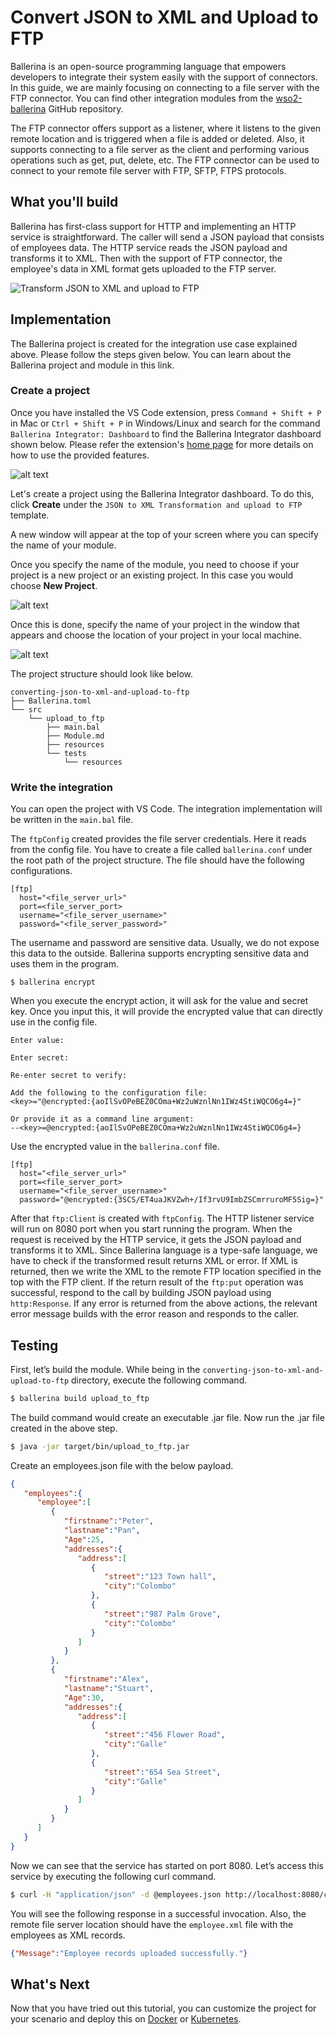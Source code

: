# Convert JSON to XML and Upload to FTP

Ballerina is an open-source programming language that empowers developers to integrate their system easily with the support of connectors. In this guide, we are mainly focusing on connecting to a file server with the FTP connector. You can find other integration modules from the [wso2-ballerina](https://github.com/wso2-ballerina) GitHub repository.

The FTP connector offers support as a listener, where it listens to the given remote location and is triggered when a file is added or deleted. Also, it supports connecting to a file server as the client and performing various operations such as get, put, delete, etc. The FTP connector can be used to connect to your remote file server with FTP, SFTP, FTPS protocols.

<!-- INCLUDE_MD: ../../../../tutorial-prerequisites.md -->

## What you'll build
Ballerina has first-class support for HTTP and implementing an HTTP service is straightforward. The caller will send a JSON payload that consists of employees data. The HTTP service reads the JSON payload and transforms it to XML. Then with the support of FTP connector, the employee's data in XML format gets uploaded to the FTP server.

![Transform JSON to XML and upload to FTP](../../../../assets/img/Transform-JSON-to-XML-and-upload-to-FTP.jpg)

## Implementation
The Ballerina project is created for the integration use case explained above. Please follow the steps given below. You can learn about the Ballerina project and module in this link.

### Create a project

Once you have installed the VS Code extension, press `Command + Shift + P` in Mac or `Ctrl + Shift + P` in Windows/Linux and search for the command `Ballerina Integrator: Dashboard` to find the Ballerina Integrator dashboard shown below. Please refer the extension's [home page](https://marketplace.visualstudio.com/items?itemName=WSO2.ballerina-integrator) for more details on how to use the provided features.

![alt text](../../../../assets/img/vs-code-landing.png)

Let's create a project using the Ballerina Integrator dashboard. To do this, click **Create** under the `JSON to XML Transformation and upload to FTP` template. 

A new window will appear at the top of your screen where you can specify the name of your module.

Once you specify the name of the module, you need to choose if your project is a new project or an existing project. In this case you would choose **New Project**.

![alt text](../../../../assets/img/new-existing-project.png)

Once this is done, specify the name of your project in the window that appears and choose the location of your project in your local machine.

![alt text](../../../../assets/img/project-name-new.png)

The project structure should look like below.
```shell
converting-json-to-xml-and-upload-to-ftp
├── Ballerina.toml
└── src
    └── upload_to_ftp
        ├── main.bal
        ├── Module.md
        ├── resources
        └── tests
            └── resources
```

### Write the integration
You can open the project with VS Code. The integration implementation will be written in the `main.bal` file.  

<!-- INCLUDE_CODE: src/upload_to_ftp/main.bal -->

The `ftpConfig` created provides the file server credentials. Here it reads from the config file. You have to create a file called `ballerina.conf` under the root path of the project structure. The file should have the following configurations.

```
[ftp]
  host="<file_server_url>"
  port=<file_server_port>
  username="<file_server_username>"
  password="<file_server_password>"
```

The username and password are sensitive data. Usually, we do not expose this data to the outside. Ballerina supports encrypting sensitive data and uses them in the program.

```shell
$ ballerina encrypt
```

When you execute the encrypt action, it will ask for the value and secret key. Once you input this, it will provide the encrypted value that can directly use in the config file.

```shell
Enter value: 

Enter secret: 

Re-enter secret to verify: 

Add the following to the configuration file:
<key>="@encrypted:{aoIlSvOPeBEZ0COma+Wz2uWznlNn1IWz4StiWQCO6g4=}"

Or provide it as a command line argument:
--<key>=@encrypted:{aoIlSvOPeBEZ0COma+Wz2uWznlNn1IWz4StiWQCO6g4=}
```

Use the encrypted value in the `ballerina.conf` file.

```
[ftp]
  host="<file_server_url>"
  port=<file_server_port>
  username="<file_server_username>"
  password="@encrypted:{3SCS/ET4uaJKVZwh+/If3rvU9ImbZSCmrruroMF5Sig=}"
```

After that `ftp:Client` is created with `ftpConfig`. The HTTP listener service will run on 8080 port when you start running the program. When the request is received by the HTTP service, it gets the JSON payload and transforms it to XML. Since Ballerina language is a type-safe language, we have to check if the transformed result returns XML or error. If XML is returned, then we write the XML to the remote FTP location specified in the top with the FTP client. If the return result of the `ftp:put` operation was successful, respond to the call by building JSON payload using `http:Response`. If any error is returned from the above actions, the relevant error message builds with the error reason and responds to the caller. 

## Testing
First, let’s build the module. While being in the `converting-json-to-xml-and-upload-to-ftp` directory, execute the following command.

```bash
$ ballerina build upload_to_ftp
```

The build command would create an executable .jar file. Now run the .jar file created in the above step.

```bash
$ java -jar target/bin/upload_to_ftp.jar
```

Create an employees.json file with the below payload.
```json
{
   "employees":{
      "employee":[
         {
            "firstname":"Peter",
            "lastname":"Pan",
            "Age":25,
            "addresses":{
               "address":[
                  {
                     "street":"123 Town hall",
                     "city":"Colombo"
                  },
                  {
                     "street":"987 Palm Grove",
                     "city":"Colombo"
                  }
               ]
            }
         },
         {
            "firstname":"Alex",
            "lastname":"Stuart",
            "Age":30,
            "addresses":{
               "address":[
                  {
                     "street":"456 Flower Road",
                     "city":"Galle"
                  },
                  {
                     "street":"654 Sea Street",
                     "city":"Galle"
                  }
               ]
            }
         }
      ]
   }
}
```

Now we can see that the service has started on port 8080. Let’s access this service by executing the following curl command.

```bash
$ curl -H "application/json" -d @employees.json http://localhost:8080/company/employees
```

You will see the following response in a successful invocation. Also, the remote file server location should have the `employee.xml` file with the employees as XML records.

```json
{"Message":"Employee records uploaded successfully."}
```

<!-- INCLUDE_MD: ../../../../tutorial-get-the-code.md -->

## What's Next

Now that you have tried out this tutorial, you can customize the project for your scenario and deploy this on [Docker](../../../../develop/deploy-on-docker.md) or [Kubernetes]((../../../../develop/deploy-on-kubernetes.md)).

